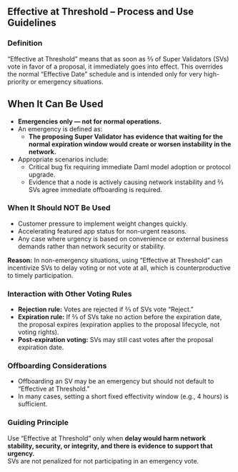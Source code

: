 ## Effective at Threshold – Process and Use Guidelines

### Definition

“Effective at Threshold” means that as soon as ⅔ of Super Validators (SVs) vote in favor of a proposal, it immediately goes into effect. This overrides the normal “Effective Date” schedule and is intended only for very high-priority or emergency situations.


## When It Can Be Used

- **Emergencies only — not for normal operations.**  
- An emergency is defined as:  
  - **The proposing Super Validator has evidence that waiting for the normal expiration window would create or worsen instability in the network.**  
- Appropriate scenarios include:  
  - Critical bug fix requiring immediate Daml model adoption or protocol upgrade.  
  - Evidence that a node is actively causing network instability and ⅔ SVs agree immediate offboarding is required.  

### When It Should NOT Be Used

- Customer pressure to implement weight changes quickly.  
- Accelerating featured app status for non-urgent reasons.  
- Any case where urgency is based on convenience or external business demands rather than network security or stability.  

**Reason:** In non-emergency situations, using “Effective at Threshold” can incentivize SVs to delay voting or not vote at all, which is counterproductive to timely participation.

###  Interaction with Other Voting Rules

- **Rejection rule:** Votes are rejected if ⅔ of SVs vote “Reject.”  
- **Expiration rule:** If ⅔ of SVs take no action before the expiration date, the proposal expires (expiration applies to the proposal lifecycle, not voting rights).  
- **Post-expiration voting:** SVs may still cast votes after the proposal expiration date.  


### Offboarding Considerations

- Offboarding an SV may be an emergency but should not default to “Effective at Threshold.”  
- In many cases, setting a short fixed effectivity window (e.g., 4 hours) is sufficient.  

### Guiding Principle

Use “Effective at Threshold” only when **delay would harm network stability, security, or integrity, and there is evidence to support that urgency.**  
SVs are not penalized for not participating in an emergency vote.
